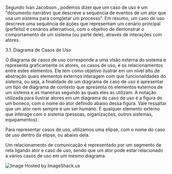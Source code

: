 Segundo Ivan Jacobson , podemos dizer que um caso de uso é  um "documento narrativo que descreve a sequência de eventos de um ator que usa um sistema para completar um processo".
Em resumo, um caso de uso descreve uma sequência de ações que representam um cenário principal (perfeito) e cenários alternativos, com o objetivo de demonstrar o comportamento de um sistema (ou parte dele), através de interações com atores.


3.1.	Diagrama de Casos de Uso

O diagrama de casos de uso corresponde a uma visão externa do sistema e representa graficamente os atores, os casos de uso, e os relacionamentos entre estes elementos. Ele tem como objetivo ilustrar em um nível alto de abstração quais elementos externos interagem com que funcionalidades do sistema, ou seja, a finalidade de um diagrama de caso de uso é apresentar um tipo de diagrama de contexto que apresenta os elementos externos de um sistema e as maneiras segundo as quais eles as utilizam.
A notação utilizada para ilustrar atores em um diagrama de caso de uso é a figura de um boneco, com o nome do ator definido abaixo dessa figura. Vale ressaltar que um ator nem sempre é um ser humano. É qualquer elemento externo que interage com o sistema (pessoas, organizações, outros sistemas, equipamentos).

Para representar casos de uso, utilizamos uma elipse, com o nome do caso de uso dentro da elipse, ou abaixo dela.

Um relacionamento de comunicação é representado por um segmento de reta ligando ator e caso de uso, sendo que um ator pode estar relacionado à vários casos de uso em um mesmo diagrama.<br>

<img src='http://img856.imageshack.us/img856/8693/diagramadecasodeusosist.jpg' alt='Image Hosted by ImageShack.us' /><br /></br>